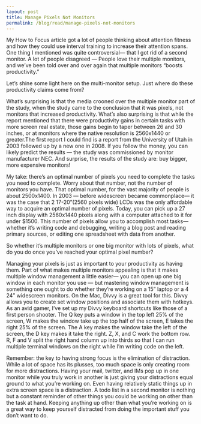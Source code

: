 ```yaml
---
layout: post
title: Manage Pixels Not Monitors
permalink: /blog/read/manage-pixels-not-monitors
---
```

 My How to Focus article got a lot of people thinking about attention fitness and how they could use interval training to increase their attention spans. One thing I mentioned was quite controversial— that I got rid of a second monitor. A lot of people disagreed — People love their multiple monitors, and we’ve been told over and over again that multiple monitors “boosts productivity.”

 Let’s shine some light here on the multi-monitor setup. Just where do these productivity claims come from?

 What’s surprising is that the media crooned over the multiple monitor part of the study, when the study came to the conclusion that it was pixels, not monitors that increased productivity. What’s also surprising is that while the report mentioned that there were productivity gains in certain tasks with more screen real estate, those gains begin to taper between 26 and 30 inches, or at monitors where the native resolution is 2560x1440 or greater.The first report I could find is a report from the University of Utah in 2003 followed up by a new one in 2008. If you follow the money, you can likely predict the results — the study was commissioned by monitor manufacturer NEC. And surprise, the results of the study are: buy bigger, more expensive monitors!

 My take: there’s an optimal number of pixels you need to complete the tasks you need to complete. Worry about that number, not the number of monitors you have. That optimal number, for the vast majority of people is about 2500x1400. In 2003 — before widescreen became commonplace— it was the case that 2 17-20”(2560 pixels wide) LCDs was the only affordable way to acquire an optimal number of pixels. Today, you can pick up a 27 inch display with 2560x1440 pixels along with a computer attached to it for under $1500. This number of pixels allow you to accomplish most tasks— whether it’s writing code and debugging, writing a blog post and reading primary sources, or editing one spreadsheet with data from another.

 So whether it’s multiple monitors or one big monitor with lots of pixels, what do you do once you’ve reached your optimal pixel number?

 Managing your pixels is just as important to your productivity as having them. Part of what makes multiple monitors appealing is that it makes multiple window management a little easier— you can open up one big window in each monitor you use — but mastering window management is something one ought to do whether they’re working on a 15” laptop or a 4 24” widescreen monitors. On the Mac, Divvy is a great tool for this. Divvy allows you to create set window positions and associate them with hotkeys. As an avid gamer, I’ve set up my Divvy keyboard shortcuts like those of a first person shooter. The Q key puts a window in the top left 25% of the screen, W makes the window take up the top half of the screen, E takes the right 25% of the screen. The A key makes the window take the left of the screen, the D key makes it take the right. Z, X, and C work the bottom row. R, F and V split the right hand column up into thirds so that I can run multiple terminal windows on the right while I’m writing code on the left.

 Remember: the key to having strong focus is the elimination of distraction. While a lot of space has its plusses, too much space is only creating room for more distractions. Having your mail, twitter, and IMs pop up in one monitor while you truly work in another is just giving your distractions equal ground to what you’re working on. Even having relatively static things up in extra screen space is a distraction. A todo list in a second monitor is nothing but a constant reminder of other things you could be working on other than the task at hand. Keeping anything up other than what you’re working on is a great way to keep yourself distracted from doing the important stuff you don’t want to do.
